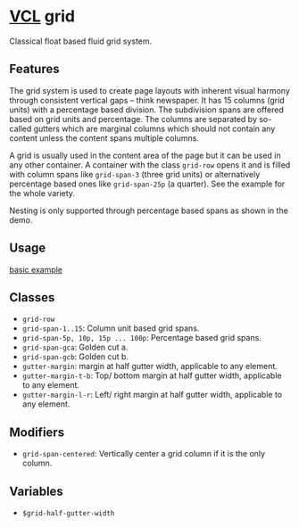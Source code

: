 # [VCL](https://vcl.github.io/) grid

Classical float based fluid grid system.

## Features

The grid system is used to create page layouts with inherent visual harmony
through  consistent vertical gaps – think newspaper.
It has 15 columns (grid units) with a percentage based division.
The subdivision spans are offered based on grid units and percentage.
The columns are separated by so-called gutters which are marginal columns
which should not contain any content unless the content spans multiple
columns.

A grid is usually used in the content area of the page but it can be used in
any other container.
A container with the class `grid-row` opens it and
is filled with column spans like `grid-span-3` (three grid units)
or alternatively percentage based ones like `grid-span-25p` (a quarter).
See the example for the whole variety.

Nesting is only supported through percentage based spans as shown
in the demo.

## Usage

[basic example](/demo/example.html)

## Classes

- `grid-row`
- `grid-span-1..15`: Column unit based grid spans.
- `grid-span-5p, 10p, 15p ... 100p`: Percentage based grid spans.
- `grid-span-gca`: Golden cut a.
- `grid-span-gcb`: Golden cut b.
- `gutter-margin`: margin at half gutter width, applicable to any element.
- `gutter-margin-t-b`: Top/ bottom margin at half gutter width, applicable
   to any element.
- `gutter-margin-l-r`: Left/ right margin at half gutter width, applicable
   to any element.

## Modifiers

- `grid-span-centered`: Vertically center a grid column if it is the only
  column.

## Variables

- `$grid-half-gutter-width`

